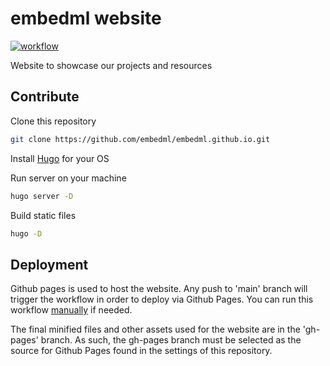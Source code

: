 # embedml website

[![workflow](https://github.com/embedml/embedml.github.io/actions/workflows/gh-pages.yml/badge.svg)](https://github.com/embedml/embedml.github.io/actions/workflows/gh-pages.yml)

Website to showcase our projects and resources

## Contribute

Clone this repository

```bash
git clone https://github.com/embedml/embedml.github.io.git
```

Install [Hugo](https://gohugo.io/getting-started/installing) for your OS

Run server on your machine

```bash
hugo server -D
```

Build static files

```bash
hugo -D
```

## Deployment

Github pages is used to host the website. Any push to 'main' branch will trigger the workflow in order to deploy via Github Pages. You can run this workflow [manually](https://github.com/embedml/embedml.github.io/actions/workflows/gh-pages.yml) if needed.

The final minified files and other assets used for the website are in the 'gh-pages' branch. As such, the gh-pages branch must be selected as the source for Github Pages found in the settings of this repository.
